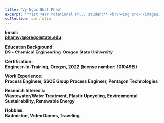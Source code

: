 ```yaml
---
title: "Vy Ngoc Nhat Pham"
excerpt: "**1st year rotational Ph.D. student** <br/><img src='/images/Vy.jpg' width='250' height='250'>"
collection: portfolio
---
```


**Email:** <br/>
**phamvy@oregonstate.edu**

**Education Background:** <br/>
**BS - Chemical Engineering, Oregon State University** <br/>

**Certification:** <br/>
**Engineer-In-Training, Oregon, 2022 (license number: 101049EI)**


**Work Experience:** <br/>
**Process Engineer, SSOE Group**
**Process Engineer, Pentagon Technologies**


**Research Interests:** <br/>
**Wastewater/Water Treatment, Plastic Upcycling, Environmental Sustainability, Renewable Energy**

**Hobbies:** <br/>
**Badminton, Video Games, Traveling**
